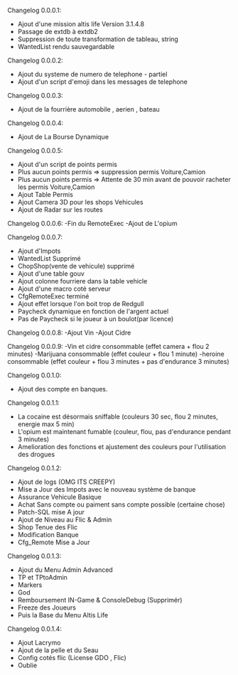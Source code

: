 Changelog 0.0.0.1:
  - Ajout d'une mission altis life Version 3.1.4.8
  - Passage de extdb à extdb2
  - Suppression de toute transformation de tableau, string
  - WantedList rendu sauvegardable

Changelog 0.0.0.2:
  - Ajout du systeme de numero de telephone - partiel
  - Ajout d'un script d'emoji dans les messages de telephone

Changelog 0.0.0.3:
  - Ajout de la fourrière automobile , aerien , bateau

Changelog 0.0.0.4:
  - Ajout de La Bourse Dynamique

 Changelog 0.0.0.5:
  - Ajout d'un script de points permis
  - Plus aucun points permis => suppression permis Voiture,Camion
  - Plus aucun points permis => Attente de 30 min avant de pouvoir racheter les permis Voiture,Camion
  - Ajout Table Permis
  - Ajout Camera 3D pour les shops Vehicules
  - Ajout de Radar sur les routes

 Changelog 0.0.0.6:
  -Fin du RemoteExec
  -Ajout de L'opium

 Changelog 0.0.0.7:
  - Ajout d'Impots
  - WantedList Supprimé
  - ChopShop(vente de vehicule) supprimé
  - Ajout d'une table gouv
  - Ajout colonne fourriere dans la table vehicle
  - Ajout d'une macro coté serveur
  - CfgRemoteExec terminé
  - Ajout effet lorsque l'on boit trop de Redgull
  - Paycheck dynamique en fonction de l'argent actuel
  - Pas de Paycheck si le joueur à un boulot(par licence)

 Changelog 0.0.0.8:
  -Ajout Vin
  -Ajout Cidre

Changelog 0.0.0.9:
  -Vin et cidre consommable (effet camera + flou 2 minutes)
  -Marijuana consommable (effet couleur + flou 1 minute)
  -heroine consommable (effet couleur + flou 3 minutes + pas d'endurance 3 minutes)

Changelog 0.0.1.0:
  - Ajout des compte en banques.

Changelog 0.0.1.1:
  - La cocaine est désormais sniffable (couleurs 30 sec, flou 2 minutes, energie max 5 min)
  - L'opium est maintenant fumable (couleur, flou, pas d'endurance pendant 3 minutes)
  - Amelioration des fonctions et ajustement des couleurs pour l'utilisation des drogues

Changelog 0.0.1.2:
  - Ajout de logs (OMG ITS CREEPY)
  - Mise a Jour des Impots avec le nouveau système de banque
  - Assurance Vehicule Basique
  - Achat Sans compte ou paiment sans compte possible (certaine chose)
  - Patch-SQL mise A jour
  - Ajout de Niveau au Flic & Admin
  - Shop Tenue des Flic
  - Modification Banque
  - Cfg_Remote Mise a Jour

Changelog 0.0.1.3:
 - Ajout du Menu Admin Advanced
 - TP et TPtoAdmin
 - Markers
 - God
 - Remboursement IN-Game & ConsoleDebug (Supprimér)
 - Freeze des Joueurs
 - Puis la Base du Menu Altis Life

Changelog 0.0.1.4:
 - Ajout Lacrymo
 - Ajout de la pelle et du Seau
 - Config cotés flic (License GDO , Flic)
 - Oublie
